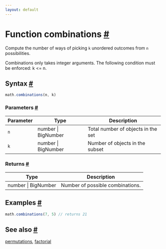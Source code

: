 ```yaml
---
layout: default
---
```


<!-- Note: This file is automatically generated from source code comments. Changes made in this file will be overridden. -->

<h1 id="function-combinations">Function combinations <a href="#function-combinations" title="Permalink">#</a></h1>

Compute the number of ways of picking `k` unordered outcomes from `n`
possibilities.

Combinations only takes integer arguments.
The following condition must be enforced: k <= n.


<h2 id="syntax">Syntax <a href="#syntax" title="Permalink">#</a></h2>

```js
math.combinations(n, k)
```

<h3 id="parameters">Parameters <a href="#parameters" title="Permalink">#</a></h3>

Parameter | Type | Description
--------- | ---- | -----------
`n` | number &#124; BigNumber | Total number of objects in the set
`k` | number &#124; BigNumber | Number of objects in the subset

<h3 id="returns">Returns <a href="#returns" title="Permalink">#</a></h3>

Type | Description
---- | -----------
number &#124; BigNumber | Number of possible combinations.


<h2 id="examples">Examples <a href="#examples" title="Permalink">#</a></h2>

```js
math.combinations(7, 5) // returns 21
```


<h2 id="see-also">See also <a href="#see-also" title="Permalink">#</a></h2>

[permutations](permutations.html),
[factorial](factorial.html)
